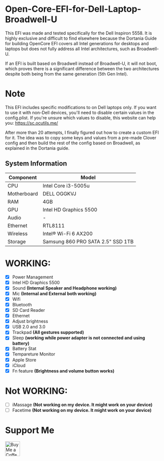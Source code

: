 # Open-Core-EFI-for-Dell-Laptop-Broadwell-U
This EFI was made and tested specifically for the Dell Inspiron 5558. It is highly exclusive and difficult to find elsewhere because the Dortania Guide for building OpenCore EFI covers all Intel generations for desktops and laptops but does not fully address all Intel architectures, such as Broadwell-U.

If an EFI is built based on Broadwell instead of Broadwell-U, it will not boot, which proves there is a significant difference between the two architectures despite both being from the same generation (5th Gen Intel).

# Note
This EFI includes specific modifications to on Dell laptops only. If you want to use it with non-Dell devices, you'll need to disable certain values in the config.plist. If you're unsure which values to disable, this website can help you: https://sc.ocutils.me/

After more than 20 attempts, I finally figured out how to create a custom EFI for it. The idea was to copy some keys and values from a pre-made Clover config and then build the rest of the config based on Broadwell, as explained in the Dortania guide.

## System Information

| **Component** | **Model**                             |
| ------------- | ------------------------------------- |
| CPU           | Intel Core i3-5005u                    |
| Motherboard   | DELL OGGKVJ                           |
| RAM           | 4GB                                   |
| GPU           | Intel HD Graphics 5500                |
| Audio         | -     |
| Ethernet      | RTL8111                               |
| Wireless      | Intel® Wi-Fi 6 AX200                  |
| Storage       | Samsung 860 PRO SATA 2.5" SSD 1TB     |

# WORKING:
- [x] Power Management
- [x] Intel HD Graphics 5500
- [x] Sound **(Internal Speaker and Headphone working)**
- [x] Mic **(Internal and External both working)**
- [x] Wifi
- [x] Bluetooth
- [x] SD Card Reader
- [x] Ethernet
- [x] Adjust brightness 
- [x] USB 2.0 and 3.0
- [x] Trackpad **(All gestures supported)**
- [x] Sleep  **(working while power adapter is not connected and using battery)**
- [x] Battery Stat 
- [x] Tempareture Monitor 
- [x] Apple Store 
- [x] iCloud 
- [x] Fn feature **(Brightness and volume button works)**

# Not WORKING:
- [ ] iMassage **(Not working on my device. It might work on your device)**
- [ ] Facetime **(Not working on my device. It might work on your device)**

# Support Me
</div>
<a href='https://ko-fi.com/H2H1Q9W7J' target='_blank'><img height='48' style='border:0px;height:48px;' src='https://storage.ko-fi.com/cdn/kofi6.png?v=8' border='0' alt='Buy Me a Coffee at ko-fi.com' /></a>
